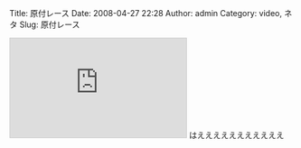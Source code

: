 Title: 原付レース
Date: 2008-04-27 22:28
Author: admin
Category: video, ネタ
Slug: 原付レース

<iframe src="http://www.nicovideo.jp/thumb/sm3031958" style="border: 1px solid rgb(204, 204, 204);" frameborder="0" height="176" scrolling="no" width="312">&amp;amp;amp;amp;lt;a
href="http://www.nicovideo.jp/watch/sm3031958"&amp;amp;amp;amp;gt;【ニコニコ動画】原付スクータ
レース&amp;amp;amp;amp;lt;/a&amp;amp;amp;amp;gt;</iframe>  
はえええええええええええ
